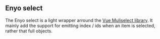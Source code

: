 ## Enyo select


The Enyo select is a light wrapper arround the [Vue Muliselect library](https://vue-multiselect.js.org/). It mainly add the support for emitting index / ids when an item is selected, rather that full objects.
